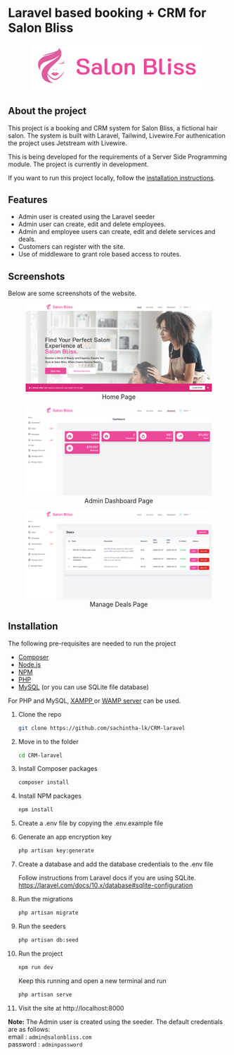 # Laravel based booking + CRM for Salon Bliss

<p align="center"><img src="readme-assets/screenshots/logo-readme.png" width="400" alt="Laravel Logo"></p>

## About the project

This project is a booking and CRM system for Salon Bliss, a fictional hair salon. The system is built with Laravel, Tailwind, Livewire.For authenication the project uses Jetstream with Livewire.

This is being developed for the requirements of a Server Side Programming module. The project is currently in development.

If you want to run this project locally, follow the [installation instructions](#installation).

## Features

-   Admin user is created using the Laravel seeder
-   Admin user can create, edit and delete employees.
-   Admin and employee users can create, edit and delete services and deals.
-   Customers can register with the site.
-   Use of middleware to grant role based access to routes.

## Screenshots

Below are some screenshots of the website.

<figure>
<img src="readme-assets/screenshots/homepage.png">
<figcaption align="center">Home Page</figcaption>
</figure>

<figure>
<img src="readme-assets/screenshots/dashboard.png">
<figcaption align="center">Admin Dashboard Page</figcaption>
</figure>

<figure>
<img src="readme-assets/screenshots/manage-deals.png">
<figcaption align="center">Manage Deals Page</figcaption>
</figure>

## Installation

The following pre-requisites are needed to run the project

-   [Composer](https://getcomposer.org/download/)
-   [Node.js](https://nodejs.org/en/download/)
-   [NPM](https://www.npmjs.com/get-npm)
-   [PHP](https://www.php.net/downloads.php)
-   [MySQL](https://dev.mysql.com/downloads/installer/) (or you can use SQLite file database)

For PHP and MySQL, [ XAMPP ](https://www.apachefriends.org/download.html) or [WAMP server](https://www.wampserver.com/en/download-wampserver-64bits/) can be used.

1.  Clone the repo

    ```sh
    git clone https://github.com/sachintha-lk/CRM-laravel
    ```

2.  Move in to the folder

    ```sh
    cd CRM-laravel
    ```

3.  Install Composer packages

    ```sh
    composer install
    ```

4.  Install NPM packages

    ```sh
    npm install
    ```

5.  Create a .env file by copying the .env.example file

6.  Generate an app encryption key

    ```sh
    php artisan key:generate
    ```

7.  Create a database and add the database credentials to the .env file

    Follow instructions from Laravel docs if you are using SQLite. https://laravel.com/docs/10.x/database#sqlite-configuration

8.  Run the migrations

    ```sh
    php artisan migrate
    ```

9.  Run the seeders

    ```sh
    php artisan db:seed
    ```

10. Run the project

    ```sh
    npm run dev
    ```

    Keep this running and open a new terminal and run

    ```sh
    php artisan serve
    ```

11. Visit the site at http://localhost:8000

**Note:** The Admin user is created using the seeder. The default credentials are as follows:<br>
email : `admin@salonbliss.com`<br>
password : `adminpassword`
